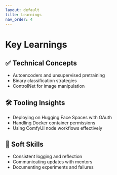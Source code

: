 ```yaml
---
layout: default
title: Learnings
nav_order: 4
---
```


# Key Learnings

## ✅ Technical Concepts
- Autoencoders and unsupervised pretraining
- Binary classification strategies
- ControlNet for image manipulation

## 🛠 Tooling Insights
- Deploying on Hugging Face Spaces with OAuth
- Handling Docker container permissions
- Using ComfyUI node workflows effectively

## 🧭 Soft Skills
- Consistent logging and reflection
- Communicating updates with mentors
- Documenting experiments and failures
